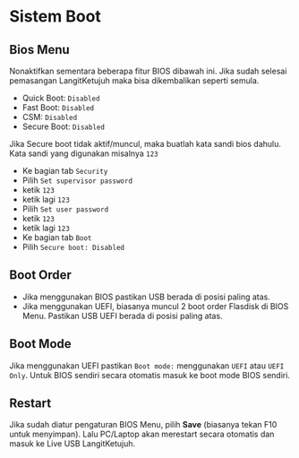 # Sistem Boot

## Bios Menu

Nonaktifkan sementara beberapa fitur BIOS dibawah ini. Jika sudah selesai pemasangan LangitKetujuh maka bisa dikembalikan seperti semula.

* Quick Boot: `Disabled`
* Fast Boot: `Disabled`
* CSM: `Disabled`
* Secure Boot: `Disabled`

Jika Secure boot tidak aktif/muncul, maka buatlah kata sandi bios dahulu. Kata sandi yang digunakan misalnya `123`

- Ke bagian tab `Security`
- Pilih `Set supervisor password`
- ketik `123`
- ketik lagi `123`
- Pilih `Set user password`
- ketik `123`
- ketik lagi `123`
- Ke bagian tab `Boot`
- Pilih `Secure boot: Disabled`

## Boot Order

* Jika menggunakan BIOS pastikan USB berada di posisi paling atas.
* Jika menggunakan UEFI, biasanya muncul 2 boot order Flasdisk di BIOS Menu. Pastikan USB UEFI berada di posisi paling atas.

## Boot Mode

Jika menggunakan UEFI pastikan `Boot mode:` menggunakan `UEFI` atau `UEFI Only`. Untuk BIOS sendiri secara otomatis masuk ke boot mode BIOS sendiri.

## Restart

Jika sudah diatur pengaturan BIOS Menu, pilih **Save** (biasanya tekan F10 untuk menyimpan). Lalu PC/Laptop akan merestart secara otomatis dan masuk ke Live USB LangitKetujuh.
